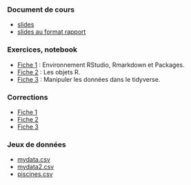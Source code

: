 
### Document de cours

- [slides](https://lrouviere.github.io/pres_R.pdf)
- [slides au format rapport](https://lrouviere.github.io/pres_R.pdf)

### Exercices, notebook

- [Fiche 1](https://lrouviere.github.io/fiche1.Rmd) : Environnement RStudio, Rmarkdown et Packages.
- [Fiche 2](https://lrouviere.github.io/fiche2_stu.Rmd) : Les objets R.
- [Fiche 3](https://lrouviere.github.io/fiche3_stu.Rmd) : Manipuler les données dans le tidyverse.


### Corrections

- [Fiche 1](https://lrouviere.github.io/fiche1.nb.html)
- [Fiche 2](https://lrouviere.github.io/fiche2_cor.html)
- [Fiche 3](https://lrouviere.github.io/fiche3_cor.html)


### Jeux de données

- [mydata.csv](https://lrouviere.github.io/mydata.csv)
- [mydata2.csv](https://lrouviere.github.io/mydata2.csv)
- [piscines.csv](https://lrouviere.github.io/piscines.csv)

